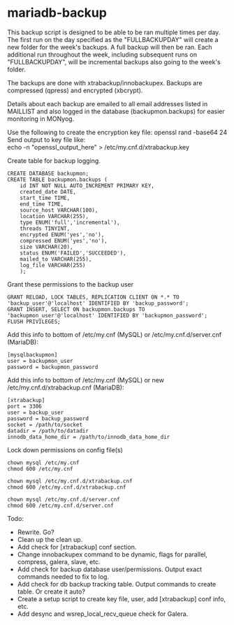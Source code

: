 # mariadb-backup

This backup script is designed to be able to be ran multiple times per day. The first run on the day specified as the "FULLBACKUPDAY" will create a new folder for the week's backups. A full backup will then be ran. Each additional run throughout the week, including subsequent runs on "FULLBACKUPDAY", will be incremental backups also going to the week's folder. 

The backups are done with xtrabackup/innobackupex. Backups are compressed (qpress) and encrypted (xbcrypt). 

Details about each backup are emailed to all email addresses listed in MAILLIST and also logged in the database (backupmon.backups) for easier monitoring in MONyog. 

Use the following to create the encryption key file: 
openssl rand -base64 24 <br />
Send output to key file like: <br />
echo -n "openssl_output_here" > /etc/my.cnf.d/xtrabackup.key <br />

Create table for backup logging.  <br />
```
CREATE DATABASE backupmon;
CREATE TABLE backupmon.backups ( 
	id INT NOT NULL AUTO_INCREMENT PRIMARY KEY, 
	created_date DATE, 
	start_time TIME, 
	end_time TIME, 
	source_host VARCHAR(100), 
	location VARCHAR(255), 
	type ENUM('full','incremental'), 
	threads TINYINT, 
	encrypted ENUM('yes','no'), 
	compressed ENUM('yes','no'), 
	size VARCHAR(20), 
	status ENUM('FAILED','SUCCEEDED'), 
	mailed_to VARCHAR(255),
	log_file VARCHAR(255) 
	); 
```

Grant these permissions to the backup user  <br />
```
GRANT RELOAD, LOCK TABLES, REPLICATION CLIENT ON *.* TO 'backup_user'@'localhost' IDENTIFIED BY 'backup_password';
GRANT INSERT, SELECT ON backupmon.backups TO 'backupmon_user'@'localhost' IDENTIFIED BY 'backupmon_password'; 
FLUSH PRIVILEGES; 
```

Add this info to bottom of /etc/my.cnf (MySQL) or /etc/my.cnf.d/server.cnf (MariaDB):  <br />
```
[mysqlbackupmon] 
user = backupmon_user 
password = backupmon_password 
```

Add this info to bottom of /etc/my.cnf (MySQL) or new /etc/my.cnf.d/xtrabackup.cnf (MariaDB): <br />
```
[xtrabackup]
port = 3306
user = backup_user
password = backup_password
socket = /path/to/socket
datadir = /path/to/datadir
innodb_data_home_dir = /path/to/innodb_data_home_dir
```

Lock down permissions on config file(s)  <br />
```
chown mysql /etc/my.cnf
chmod 600 /etc/my.cnf
```
```
chown mysql /etc/my.cnf.d/xtrabackup.cnf
chmod 600 /etc/my.cnf.d/xtrabackup.cnf
```
```
chown mysql /etc/my.cnf.d/server.cnf
chmod 600 /etc/my.cnf.d/server.cnf
```

Todo: 
- Rewrite. Go?
- Clean up the clean up.
- Add check for [xtrabackup] conf section.
- Change innobackupex command to be dynamic, flags for parallel, compress, galera, slave, etc.
- Add check for backup database user/permissions. Output exact commands needed to fix to log. 
- Add check for db backup tracking table. Output commands to create table. Or create it auto?
- Create a setup script to create key file, user, add [xtrabackup] conf info, etc. 
- Add desync and wsrep_local_recv_queue check for Galera. 
